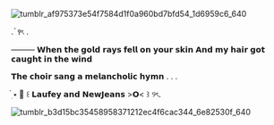 ![tumblr_af975373e54f7584d1f0a960bd7bfd54_1d6959c6_640](https://github.com/user-attachments/assets/2ef1bc66-9e8b-463f-b1fe-816f36b74965)

. ۫ ꣑ৎ   . 

  ——— 𝗪𝗵𝗲𝗻 𝘁𝗵𝗲 𝗴𝗼𝗹𝗱 𝗿𝗮𝘆𝘀 𝗳𝗲𝗹𝗹 𝗼𝗻 𝘆𝗼𝘂𝗿 𝘀𝗸𝗶𝗻
𝗔𝗻𝗱 𝗺𝘆 𝗵𝗮𝗶𝗿 𝗴𝗼𝘁 𝗰𝗮𝘂𝗴𝗵𝘁 𝗶𝗻 𝘁𝗵𝗲 𝘄𝗶𝗻𝗱

𝗧𝗵𝗲 𝗰𝗵𝗼𝗶𝗿 𝘀𝗮𝗻𝗴 𝗮 𝗺𝗲𝗹𝗮𝗻𝗰𝗵𝗼𝗹𝗶𝗰 𝗵𝘆𝗺𝗻 . . .

๋࣭ ⭑ 📜 ꒰ 𝗟𝗮𝘂𝗳𝗲𝘆 𝗮𝗻𝗱 𝗡𝗲𝘄𝗝𝗲𝗮𝗻𝘀 >𝗢< ⁠꒱ ୨ৎ.

![tumblr_b3d15bc35458958371212ec4f6cac344_6e82530f_640](https://github.com/user-attachments/assets/a682aff8-b051-4e1a-aa2c-80c58445386d)
